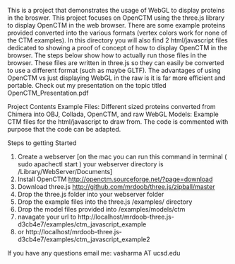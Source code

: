 This is a project that demonstrates the usage of WebGL to display proteins in the broswer. This project focuses on OpenCTM using the three.js library to display OpenCTM in the web browser. There are some example proteins provided converted into the various formats (vertex colors work for none of the CTM examples). In this directory you will also find 2 html/javascript files dedicated to showing a proof of concept of how to display OpenCTM in the browser. The steps below show how to actually run those files in the browser. These files are written in three.js so they can easily be converted to use a different format (such as maybe GLTF). The advantages of using OpenCTM vs just displaying WebGL in the raw is it is far more efficient and portable. Check out my presentation on the topic titled OpenCTM_Presentation.pdf

Project Contents
Example Files: Different sized proteins converted from Chimera into OBJ, Collada, OpenCTM, and raw WebGL
Models: Example CTM files for the html/javascript to draw from. The code is commented with purpose that the code can be adapted.

Steps to getting Started

1. Create a webserver [on the mac you can run this command in terminal ( sudo apachectl start  ) your webserver directory is /Library/WebServer/Documents]
2. Install OpenCTM http://openctm.sourceforge.net/?page=download
3. Download three.js http://github.com/mrdoob/three.js/zipball/master
4. Drop the three.js folder into your webserver folder
5. Drop the example files into the three.js /examples/ directory
6. Drop the model files provided into /examples/models/ctm
7. navagate your url to http://localhost/mrdoob-three.js-d3cb4e7/examples/ctm_javascript_example
8. or http://localhost/mrdoob-three.js-d3cb4e7/examples/ctm_javascript_example2

If you have any questions email me: vasharma AT ucsd.edu

